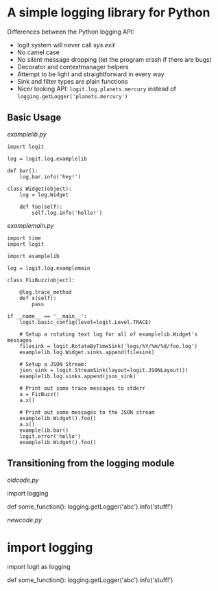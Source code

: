 # A simple logging library for Python

Differences between the Python logging API:

 * logit system will never call *sys.exit*
 * No camel case
 * No silent message dropping (let the program crash if there are bugs)
 * Decorator and contextmanager helpers
 * Attempt to be light and straightforward in every way
 * Sink and filter types are plain functions
 * Nicer looking API: `logit.log.planets.mercury` instead of `logging.getLogger('planets.mercury')`

## Basic Usage

*examplelib.py*

    import logit

    log = logit.log.examplelib

    def bar():
        log.bar.info('hey!')

    class Widget(object):
        log = log.Widget

        def foo(self):
            self.log.info('hello!')

*examplemain.py*

    import time
    import logit

    import examplelib

    log = logit.log.examplemain

    class FizBuzz(object):

        @log.trace_method
        def x(self):
            pass

    if __name__ == '__main__':
        logit.basic_config(level=logit.Level.TRACE)

        # Setup a rotating text log for all of examplelib.Widget's messages
        filesink = logit.RotateByTimeSink('logs/%Y/%m/%d/foo.log')
        examplelib.log.Widget.sinks.append(filesink)

        # Setup a JSON Stream:
        json_sink = logit.StreamSink(layout=logit.JSONLayout())
        examplelib.log.sinks.append(json_sink)

        # Print out some trace messages to stderr
        a = FizBuzz()
        a.x()

        # Print out some messages to the JSON stream
        examplelib.Widget().foo()
        a.x()
        examplelib.bar()
        logit.error('hello')
        examplelib.Widget().foo()

## Transitioning from the logging module

*oldcode.py*

import logging

def some_function():
    logging.getLogger('abc').info('stuff!')


*newcode.py*

# import logging
import logit as logging

def some_function():
    logging.getLogger('abc').info('stuff!')
